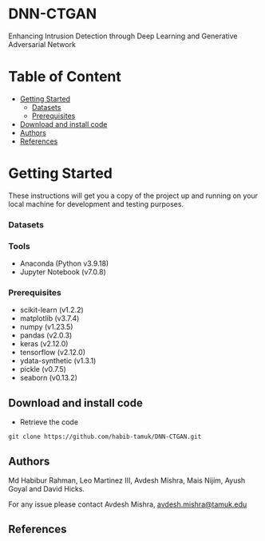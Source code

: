 # DNN-CTGAN

Enhancing Intrusion Detection through Deep Learning and Generative Adversarial Network

# Table of Content
*	[Getting Started](#getting-started)
    *	[Datasets](#datasets)
    *	[Prerequisites](#prerequisites)
*	[Download and install code](#download-and-install-code)
*	[Authors](#authors)
*	[References](#references)

# Getting Started

These instructions will get you a copy of the project up and running on your local machine for development and testing purposes. 

### Datasets


### Tools
- Anaconda (Python v3.9.18)
- Jupyter Notebook (v7.0.8)

### Prerequisites
+ scikit-learn (v1.2.2)
+ matplotlib (v3.7.4)
+ numpy (v1.23.5)
+ pandas (v2.0.3)
+ keras (v2.12.0)
+ tensorflow (v2.12.0)
+ ydata-synthetic (v1.3.1)
+ pickle (v0.7.5)
+ seaborn (v0.13.2)
    
## Download and install code

- Retrieve the code

```
git clone https://github.com/habib-tamuk/DNN-CTGAN.git

```

## Authors

Md Habibur Rahman, Leo Martinez III, Avdesh Mishra, Mais Nijim, Ayush Goyal and David Hicks. 

For any issue please contact Avdesh Mishra, avdesh.mishra@tamuk.edu 

## References


